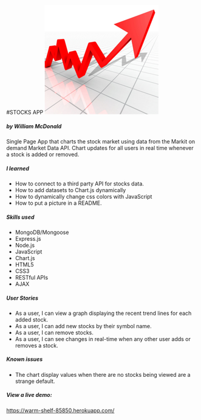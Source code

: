 #STOCKS APP
![alt stocks](https://github.com/ginoskotheon/stockapp/blob/master/public/assets/stocks.png)
##### by William McDonald

Single Page App that charts the stock market using data from the Markit on demand Market Data API. Chart updates for all users in real time whenever a stock is added or removed.

##### I learned

 - How to connect to a third party API for stocks data.
 - How to add datasets to Chart.js dynamically 
 - How to dynamically change css colors with JavaScript
 - How to put a picture in a README.


##### Skills used
 - MongoDB/Mongoose
 - Express.js
 - Node.js
 - JavaScript
 - Chart.js
 - HTML5
 - CSS3
 - RESTful APIs
 - AJAX

##### User Stories
 - As a user, I can view a graph displaying the recent trend lines for each added stock.
 - As a user, I can add new stocks by their symbol name.
 - As a user, I can remove stocks.
 - As a user, I can see changes in real-time when any other user adds or removes a stock.

##### Known issues
 - The chart display values when there are no stocks being viewed are a strange default. 

##### View a live demo:

https://warm-shelf-85850.herokuapp.com/
